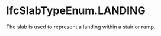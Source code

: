 IfcSlabTypeEnum.LANDING
=======================
The slab is used to represent a landing within a stair or ramp.


